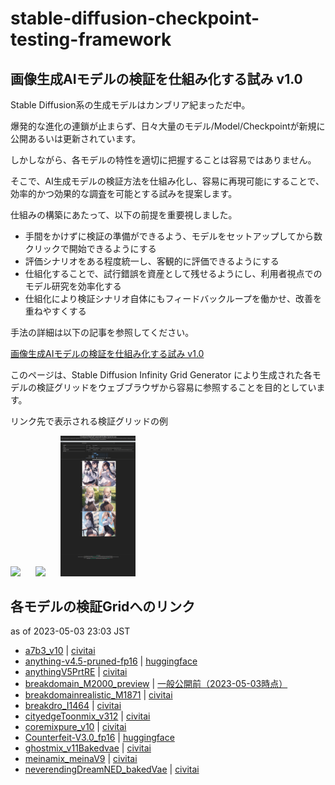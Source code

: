 # stable-diffusion-checkpoint-testing-framework

## 画像生成AIモデルの検証を仕組み化する試み v1.0

Stable Diffusion系の生成モデルはカンブリア紀まっただ中。

爆発的な進化の連鎖が止まらず、日々大量のモデル/Model/Checkpointが新規に公開あるいは更新されています。

しかしながら、各モデルの特性を適切に把握することは容易ではありません。

そこで、AI生成モデルの検証方法を仕組み化し、容易に再現可能にすることで、効率的かつ効果的な調査を可能とする試みを提案します。

仕組みの構築にあたって、以下の前提を重要視しました。

- 手間をかけずに検証の準備ができるよう、モデルをセットアップしてから数クリックで開始できるようにする
- 評価シナリオをある程度統一し、客観的に評価できるようにする
- 仕組化することで、試行錯誤を資産として残せるようにし、利用者視点でのモデル研究を効率化する
- 仕組化により検証シナリオ自体にもフィードバックループを働かせ、改善を重ねやすくする

手法の詳細は以下の記事を参照してください。

[画像生成AIモデルの検証を仕組み化する試み v1.0](https://kai-rin.fanbox.cc/posts/5868118)

このページは、Stable Diffusion Infinity Grid Generator により生成された各モデルの検証グリッドをウェブブラウザから容易に参照することを目的としています。

リンク先で表示される検証グリッドの例

<img src="./img/2023-05-03_221417_kai-rin.github.io.png" width="120px" style="margin-right: 24px;"><img src="./img/2023-05-03_221510_kai-rin.github.io.png" width="120px" style="margin-right: 24px;"><img src="./img/2023-05-03_221645_kai-rin.github.io.png" width="120px">

## 各モデルの検証Gridへのリンク

as of 2023-05-03 23:03 JST

- [a7b3_v10](./a7b3_v10/index.html) | [civitai](https://civitai.com/models/43804/a7b3)
- [anything-v4.5-pruned-fp16](./anything-v4.5-pruned-fp16/index.html) | [huggingface](https://huggingface.co/andite/anything-v4.0)
- [anythingV5PrtRE](./anythingV5PrtRE/index.html) | [civitai](https://civitai.com/models/9409/or-anything-v5)
- [breakdomain_M2000_preview](./breakdomain_M2000_preview/index.html) | [一般公開前（2023-05-03時点）](https://www.fanbox.cc/@br-d/posts/5858016)
- [breakdomainrealistic_M1871](./breakdomainrealistic_M1871/index.html) | [civitai](https://civitai.com/models/54917/breakdomainrealistic)
- [breakdro_I1464](./breakdro_I1464/index.html) | [civitai](https://civitai.com/models/28828/breakdro)
- [cityedgeToonmix_v312](./cityedgeToonmix_v312/index.html) | [civitai](https://civitai.com/models/45616/cityedgetoonmix)
- [coremixpure_v10](./coremixpure_v10/index.html) | [civitai](https://civitai.com/models/41206/coremixpure)
- [Counterfeit-V3.0_fp16](./Counterfeit-V3.0_fp16/index.html) | [huggingface](https://huggingface.co/gsdf/Counterfeit-V3.0)
- [ghostmix_v11Bakedvae](./ghostmix_v11Bakedvae/index.html) | [civitai](https://civitai.com/models/36520/ghostmix)
- [meinamix_meinaV9](./meinamix_meinaV9/index.html) | [civitai](https://civitai.com/models/7240/meinamix)
- [neverendingDreamNED_bakedVae](./neverendingDreamNED_bakedVae/index.html) | [civitai](https://civitai.com/models/10028/neverending-dream-ned)